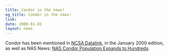 ```yaml
---
title: Condor in the news!
og_title: Condor in the news!
link: 
date: 2000-01-01
layout: news
---
```


Condor has been mentioned in <a href="http://www.ncsa.uiuc.edu/datalink/0001/" data-proofer-ignore>NCSA  Datalink</a>, in the January 2000 edition, as well as NAS News: <a href="http://www.nas.nasa.gov/Pubs/NASnews/1999/07/condor.html" data-proofer-ignore>NAS Condor Population Expands to Hundreds</a>.
